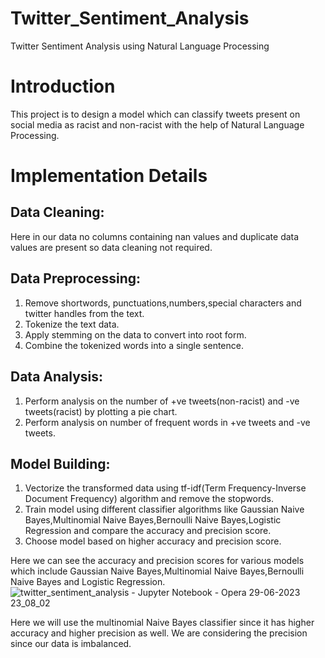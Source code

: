 # Twitter_Sentiment_Analysis
Twitter Sentiment Analysis using Natural Language Processing

# Introduction
This project is to design a model which can classify tweets present on social media as racist and non-racist with the help of Natural Language Processing.

# Implementation Details

## Data Cleaning:
Here in our data no columns containing nan values and duplicate data values are present so data cleaning not required.

## Data Preprocessing:
1. Remove shortwords, punctuations,numbers,special characters and twitter handles from the text. 
2. Tokenize the text data.
3. Apply stemming on the data to convert into root form.
4. Combine the tokenized words into a single sentence.

## Data Analysis:
1. Perform analysis on the number of +ve tweets(non-racist) and -ve tweets(racist) by plotting a pie chart.
2. Perform analysis on number of frequent words in +ve tweets and -ve tweets.

## Model Building:
1. Vectorize the transformed data using tf-idf(Term Frequency-Inverse Document Frequency) algorithm and remove the stopwords.
2. Train model using different classifier algorithms like Gaussian Naive Bayes,Multinomial Naive Bayes,Bernoulli Naive Bayes,Logistic Regression and compare the accuracy and precision score.
3. Choose model based on higher accuracy and precision score.

Here we can see the accuracy and precision scores for various models which include Gaussian Naive Bayes,Multinomial Naive Bayes,Bernoulli Naive Bayes and Logistic Regression.
![twitter_sentiment_analysis - Jupyter Notebook - Opera 29-06-2023 23_08_02](https://github.com/ayanb2000kgpian/Twitter_Sentiment_Analysis/assets/138036625/15e053a1-53b6-4813-86c9-fd493112aa93)


Here we will use the multinomial Naive Bayes classifier since it has higher accuracy and higher precision as well. We are considering the precision since our data is imbalanced.
